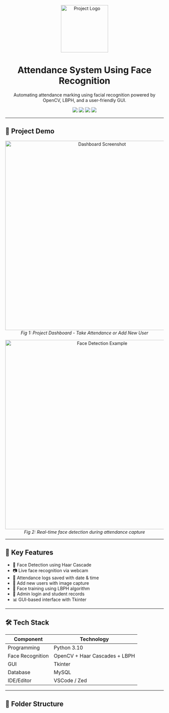 <!-- Project Logo -->
<p align="center">
  <img src="YOUR_LOGO_URL" alt="Project Logo" width="150" />
</p>

<h1 align="center">Attendance System Using Face Recognition</h1>

<p align="center">
  Automating attendance marking using facial recognition powered by OpenCV, LBPH, and a user-friendly GUI.
</p>

<p align="center">
  <img src="https://img.shields.io/badge/Python-3.10-blue" />
  <img src="https://img.shields.io/badge/OpenCV-4.x-brightgreen" />
  <img src="https://img.shields.io/badge/MySQL-8.x-lightgrey" />
  <img src="https://img.shields.io/badge/GUI-Tkinter-orange" />
</p>

---

## 📸 Project Demo

<p align="center">
  <img src="YOUR_IMAGE_URL_1" alt="Dashboard Screenshot" width="600"/>
  <br>
  <em>Fig 1: Project Dashboard - Take Attendance or Add New User</em>
</p>

<p align="center">
  <img src="YOUR_IMAGE_URL_2" alt="Face Detection Example" width="600"/>
  <br>
  <em>Fig 2: Real-time face detection during attendance capture</em>
</p>

---

## 🧠 Key Features

- 🎯 Face Detection using Haar Cascade
- 📷 Live face recognition via webcam
- 📁 Attendance logs saved with date & time
- 👤 Add new users with image capture
- 🧠 Face training using LBPH algorithm
- 🔐 Admin login and student records
- 📊 GUI-based interface with Tkinter

---

## 🛠️ Tech Stack

| Component       | Technology         |
|----------------|--------------------|
| Programming     | Python 3.10         |
| Face Recognition | OpenCV + Haar Cascades + LBPH |
| GUI             | Tkinter             |
| Database        | MySQL              |
| IDE/Editor      | VSCode / Zed        |

---

## 📂 Folder Structure

